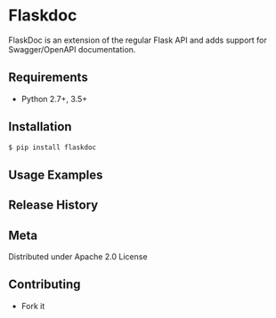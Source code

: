 # Flaskdoc
FlaskDoc is an extension of the regular Flask API and adds support for Swagger/OpenAPI documentation. 

## Requirements

* Python 2.7+, 3.5+

## Installation
```bash
$ pip install flaskdoc
```

## Usage Examples

## Release History

## Meta
Distributed under Apache 2.0 License

## Contributing
* Fork it


